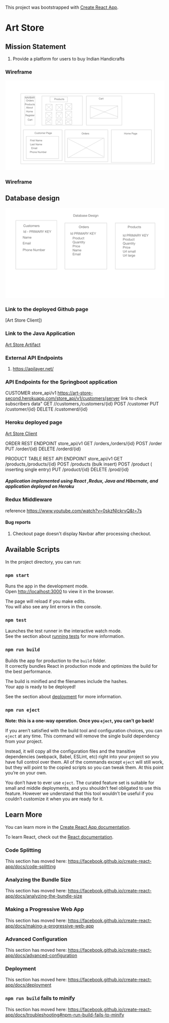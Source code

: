 This project was bootstrapped with [Create React App](https://github.com/facebook/create-react-app).
# Art Store
## Mission Statement
1.  Provide a platform for users to buy Indian Handicrafts
### Wireframe  
 ![wireframe](./wireframe.png)
 ### Wireframe
 ##  Database design  
 ![wireframe](./wireframe-2.png)


### Link to the deployed Github page
[Art Store Client])


### Link to the Java Application
[Art Store Artifact](https://art-store-second.herokuapp.com)

### External API Endpoints
1. https://apilayer.net/

### API Endpoints for the Springboot application

CUSTOMER
store_api/v1
https://art-store-second.herokuapp.com/store_api/v1/customers(server link to check subscribers data"
GET //customers,/customers/{id}
POST /customer
PUT /customer/{id}
DELETE /customerd/{id}

### Heroku deployed page
[Art Store Client](https://art-store-client-deploy.herokuapp.com/)

ORDER 
REST ENDPOINT
store_api/v1
GET /orders,/orders/{id}
POST /order
PUT /order/{id}
DELETE /orderd/{id}


PRODUCT TABLE
REST API ENDPOINT
store_api/v1
GET /products,/products/{id}
POST /products (bulk insert)
POST /product ( inserting single entry)
PUT /product/{id}
DELETE /prod/{id}

##### Application implemented using React ,Redux, Java and Hibernate, and application deployed on Heroku
### Redux Middleware
reference
https://www.youtube.com/watch?v=0skzNIckrvQ&t=7s

####    Bug reports
1.  Checkout page doesn't display Navbar after processing checkout.

## Available Scripts

In the project directory, you can run:

### `npm start`

Runs the app in the development mode.<br />
Open [http://localhost:3000](http://localhost:3000) to view it in the browser.

The page will reload if you make edits.<br />
You will also see any lint errors in the console.

### `npm test`

Launches the test runner in the interactive watch mode.<br />
See the section about [running tests](https://facebook.github.io/create-react-app/docs/running-tests) for more information.

### `npm run build`

Builds the app for production to the `build` folder.<br />
It correctly bundles React in production mode and optimizes the build for the best performance.

The build is minified and the filenames include the hashes.<br />
Your app is ready to be deployed!

See the section about [deployment](https://facebook.github.io/create-react-app/docs/deployment) for more information.

### `npm run eject`

**Note: this is a one-way operation. Once you `eject`, you can’t go back!**

If you aren’t satisfied with the build tool and configuration choices, you can `eject` at any time. This command will remove the single build dependency from your project.

Instead, it will copy all the configuration files and the transitive dependencies (webpack, Babel, ESLint, etc) right into your project so you have full control over them. All of the commands except `eject` will still work, but they will point to the copied scripts so you can tweak them. At this point you’re on your own.

You don’t have to ever use `eject`. The curated feature set is suitable for small and middle deployments, and you shouldn’t feel obligated to use this feature. However we understand that this tool wouldn’t be useful if you couldn’t customize it when you are ready for it.

## Learn More

You can learn more in the [Create React App documentation](https://facebook.github.io/create-react-app/docs/getting-started).

To learn React, check out the [React documentation](https://reactjs.org/).

### Code Splitting

This section has moved here: https://facebook.github.io/create-react-app/docs/code-splitting

### Analyzing the Bundle Size

This section has moved here: https://facebook.github.io/create-react-app/docs/analyzing-the-bundle-size

### Making a Progressive Web App

This section has moved here: https://facebook.github.io/create-react-app/docs/making-a-progressive-web-app

### Advanced Configuration

This section has moved here: https://facebook.github.io/create-react-app/docs/advanced-configuration

### Deployment

This section has moved here: https://facebook.github.io/create-react-app/docs/deployment

### `npm run build` fails to minify

This section has moved here: https://facebook.github.io/create-react-app/docs/troubleshooting#npm-run-build-fails-to-minify
